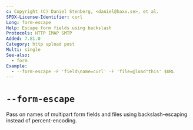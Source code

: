 ```yaml
---
c: Copyright (C) Daniel Stenberg, <daniel@haxx.se>, et al.
SPDX-License-Identifier: curl
Long: form-escape
Help: Escape form fields using backslash
Protocols: HTTP IMAP SMTP
Added: 7.81.0
Category: http upload post
Multi: single
See-also:
  - form
Example:
  - --form-escape -F 'field\name=curl' -F 'file=@load"this' $URL
---
```


# `--form-escape`

Pass on names of multipart form fields and files using backslash-escaping
instead of percent-encoding.
